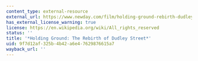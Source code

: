 ```yaml
---
content_type: external-resource
external_url: https://www.newday.com/film/holding-ground-rebirth-dudley-street
has_external_license_warning: true
license: https://en.wikipedia.org/wiki/All_rights_reserved
status: ''
title: '*Holding Ground: The Rebirth of Dudley Street*'
uid: 9f7d12af-325b-4b42-a6e4-7629876615a7
wayback_url: ''
---
```


